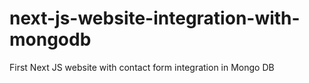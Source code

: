 # next-js-website-integration-with-mongodb
First Next JS website with contact form integration in Mongo DB

